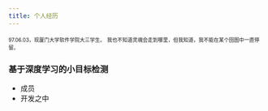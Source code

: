 ```yaml
---
title: 个人经历
---
```



<font size="1">97.06.03，现厦门大学软件学院大三学生。</font>
<font size="1">我也不知道灵魂会走到哪里，但我知道，我不能在某个囹圄中一直停留。</font>



### 基于深度学习的小目标检测
- 成员
- 开发之中

